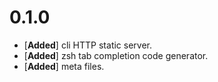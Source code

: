 # 0.1.0

- [**Added**] cli HTTP static server.
- [**Added**] zsh tab completion code generator.
- [**Added**] meta files.
